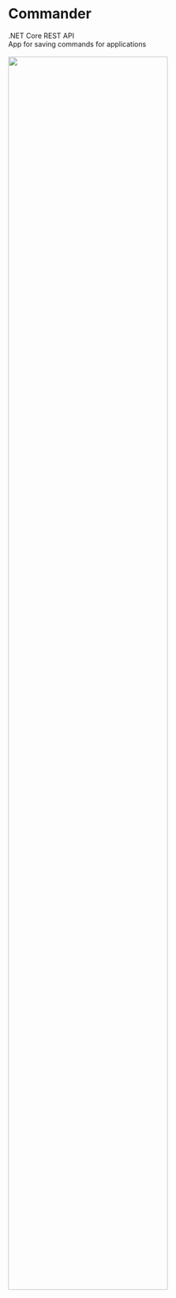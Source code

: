 # Commander
.NET Core REST API<br/>
App for saving commands for applications
<br/>
<br/>
<img src="https://terveysdata-app.s3.eu-central-1.amazonaws.com/CommanderAPI.png" width="80%">
